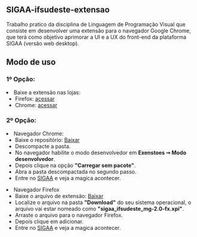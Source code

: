<h2>SIGAA-ifsudeste-extensao</h2>
Trabalho pratico da disciplina de Linguagem de Programação Visual que consiste em desenvolver uma extensão para o navegador Google Chrome, que terá como objetivo aprimorar a UI e a UX do front-end da plataforma SIGAA (versão web desktop).
</br>
<h2>Modo de uso</h2>
<h3>1º Opção:</h3>
<li>Baixe a extensão nas lojas:
  <ul>
    <li>Firefox: <a href="https://addons.mozilla.org/pt-BR/firefox/addon/sigaa-ifsudeste-mg/">acessar</a></li>
    <li>Chrome: <a href="https://chrome.google.com/webstore/detail/sigaa-ifsudeste-mg/beadbogpcinefmgiilnogaplgchelene">acessar</a></li>
  </ul>
</li>
<h3>2º Opção:</h3>
<li>Navegador Chrome:
  <ul>
    <li>Baixe o repositório: <a href="https://github.com/matheuswr89/SIGAA-ifsudeste-extensao/archive/refs/heads/main.zip">Baixar</a></li>
    <li>Descompacte a pasta.</li>
    <li>No navegador habilite o modo desenvolvedor em <b>Exenstoes ➙ Modo desenvolvedor</b>.</li>
    <li>Depois clique na opção <b>"Carregar sem pacote"</b>.</li>
    <li>Abra a pasta descompactada no segundo passo.</li>
    <li>Entre no <a href="https://sig.ifsudestemg.edu.br">SIGAA</a> e veja a magica acontecer.</li>
  </ul>
</li>
<li>Navegador Firefox
  <ul>
    <li>Baixe o arquivo de extensão: <a href="https://github.com/matheuswr89/SIGAA-ifsudeste-extensao/raw/master/firefox/sigaa_ifsudeste_mg-2.0-fx.xpi">Baixar</a></li>
    <li>Localize o arquivo na pasta <b>"Download"</b> do seu sistema operacional, o arquivo vai estar nomeado como <b>"sigaa_ifsudeste_mg-2.0-fx.xpi"</b>.</li>
    <li>Arraste o arquivo para o navegador Firefox.</li>
    <li>Depois clique em adicionar.</li>
    <li>Entre no <a href="https://sig.ifsudestemg.edu.br">SIGAA</a> e veja a magica acontecer.</li>
  </ul>
</li>